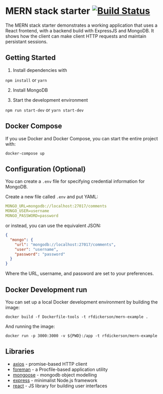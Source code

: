 # MERN stack starter [![Build Status](https://travis-ci.org/rfdickerson/mern-example.svg?branch=master)](https://travis-ci.org/rfdickerson/mern-example)

The MERN stack starter demonstrates a working application that uses a React frontend, with a backend build with ExpressJS and MongoDB. It shows how the client can make client HTTP requests and maintain persistant sessions. 

## Getting Started

1. Install dependencies with 

  `npm install` or `yarn`
  
2. Install MongoDB
  
3. Start the development environment

  `npm run start-dev` or `yarn start-dev`

## Docker Compose

If you use Docker and Docker Compose, you can start the entire project with:

```
docker-compose up
```
 
## Configuration (Optional)

You can create a `.env` file for specifying credential information for MongoDB. 

Create a new file called `.env` and put YAML:

```yaml
MONGO_URL=mongodb://localhost:27017/comments
MONGO_USER=username
MONGO_PASSWORD=password
```

or instead, you can use the equivalent JSON:

```json
{
  "mongo": {
    "url": "mongodb://localhost:27017/comments",
    "user": "username",
    "password": "password"
  }
}
```

Where the URL, username, and password are set to your preferences.

## Docker Development run

You can set up a local Docker development environment by building the image:

```
docker build -f Dockerfile-tools -t rfdickerson/mern-example .
```

And running the image:

```
docker run -p 3000:3000 -v ${PWD}:/app -t rfdickerson/mern-example
```

## Libraries

  - [axios](https://github.com/mzabriskie/axios) - promise-based HTTP client
  - [foreman](https://github.com/strongloop/node-foreman) - a Procfile-based application utility
  - [mongoose](http://mongoosejs.com/) - mongodb object modelling
  - [express](https://expressjs.com/) - minimalist Node.js framework
  - [react](https://facebook.github.io/react/) - JS library for building user interfaces
